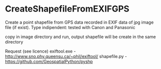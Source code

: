 # CreateShapefileFromEXIFGPS
Create a point shapefile from GPS data recorded in EXIF data of jpg image file (if exist). 
Type indipendent: tested with Canon and Panasonic

copy in image directory and run, output shapefile will be create in the same directory

Request (see licence) 
exiftool.exe - http://www.sno.phy.queensu.ca/~phil/exiftool/
shapefile.py - https://github.com/GeospatialPython/pyshp
